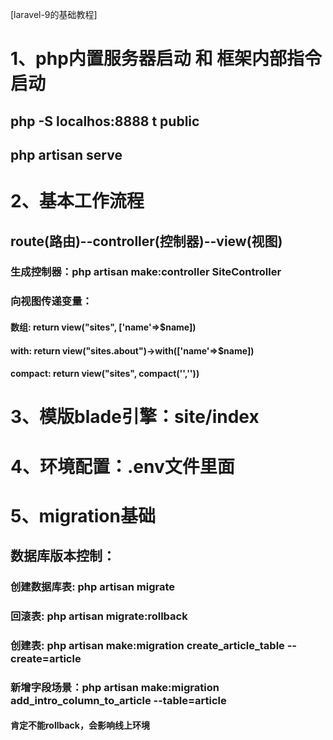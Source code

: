 [laravel-9的基础教程]

# 1、php内置服务器启动 和 框架内部指令启动
## php -S localhos:8888 t public
## php artisan serve 

# 2、基本工作流程
## route(路由)--controller(控制器)--view(视图)
### 生成控制器：php artisan make:controller SiteController 
### 向视图传递变量：
#### 数组: return view("sites", ['name'=>$name])
#### with: return view("sites.about")->with(['name'=>$name]) 
#### compact: return view("sites", compact('',''))

# 3、模版blade引擎：site/index

# 4、环境配置：.env文件里面

# 5、migration基础
## 数据库版本控制：
### 创建数据库表: php artisan migrate
### 回滚表: php artisan migrate:rollback
### 创建表: php artisan make:migration create_article_table --create=article
### 新增字段场景：php artisan make:migration add_intro_column_to_article --table=article
#### 肯定不能rollback，会影响线上环境


